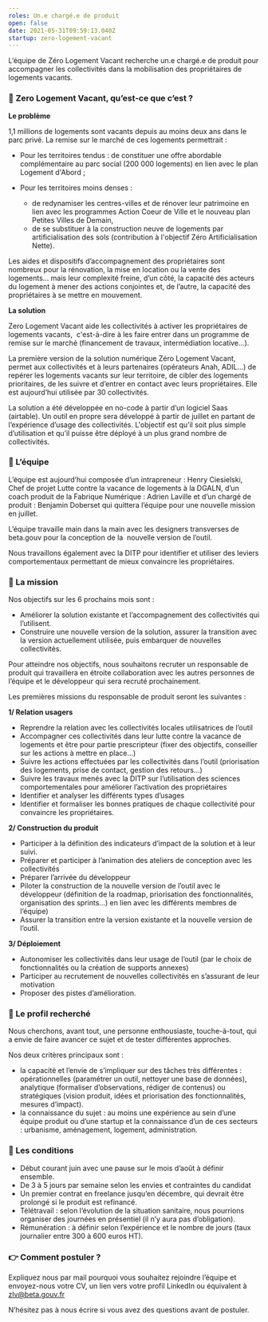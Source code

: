 ```yaml
---
roles: Un.e chargé.e de produit
open: false
date: 2021-05-31T09:59:13.040Z
startup: zero-logement-vacant
---
```

L’équipe de Zéro Logement Vacant recherche un.e chargé.e de produit pour accompagner les collectivités dans la mobilisation des propriétaires de logements vacants. 

### 🎯 **Zero Logement Vacant, qu’est-ce que c’est ?** 

**Le problème** 

1,1 millions de logements sont vacants depuis au moins deux ans dans le parc privé. La remise sur le marché de ces logements permettrait : 

* Pour les territoires tendus : de constituer une offre abordable complémentaire au parc social (200 000 logements) en lien avec le plan Logement d'Abord ;
* Pour les territoires moins denses : 

  * de redynamiser les centres-villes et de rénover leur patrimoine en lien avec les programmes Action Coeur de Ville et le nouveau plan Petites Villes de Demain, 
  * de se substituer à la construction neuve de logements par artificialisation des sols (contribution à l'objectif Zéro Artificialisation Nette). 

Les aides et dispositifs d’accompagnement des propriétaires sont nombreux pour la rénovation, la mise en location ou la vente des logements… mais leur complexité freine, d’un côté, la capacité des acteurs du logement à mener des actions conjointes et, de l’autre, la capacité des propriétaires à se mettre en mouvement. 

**La solution**

Zero Logement Vacant aide les collectivités à activer les propriétaires de logements vacants,  c'est-à-dire à les faire entrer dans un programme de remise sur le marché (financement de travaux, intermédiation locative…). 

La première version de la solution numérique Zéro Logement Vacant, permet aux collectivités et à leurs partenaires (opérateurs Anah, ADIL…) de repérer les logements vacants sur leur territoire, de cibler des logements prioritaires, de les suivre et d’entrer en contact avec leurs propriétaires. Elle est aujourd’hui utilisée par 30 collectivités. 

La solution a été développée en no-code à partir d’un logiciel Saas (airtable). Un outil en propre sera développé à partir de juillet en partant de l’expérience d’usage des collectivités. L'objectif est qu’il soit plus simple d’utilisation et qu’il puisse être déployé à un plus grand nombre de collectivités. 

### 👋 L’équipe

L’équipe est aujourd’hui composée d’un intrapreneur : Henry Ciesielski, Chef de projet Lutte contre la vacance de logements à la DGALN, d’un coach produit de la Fabrique Numérique : Adrien Laville et d’un chargé de produit : Benjamin Doberset qui quittera l’équipe pour une nouvelle mission en juillet. 

L’équipe travaille main dans la main avec les designers transverses de beta.gouv pour la conception de la  nouvelle version de l’outil.

Nous travaillons également avec la DITP pour identifier et utiliser des leviers comportementaux permettant de mieux convaincre les propriétaires. 

### 🤝 La mission 

Nos objectifs sur les 6 prochains mois sont : 

* Améliorer la solution existante et l’accompagnement des collectivités qui l’utilisent. 
* Construire une nouvelle version de la solution, assurer la transition avec la version actuellement utilisée, puis embarquer de nouvelles collectivités. 

Pour atteindre nos objectifs, nous souhaitons recruter un responsable de produit qui travaillera en étroite collaboration avec les autres personnes de l’équipe et le développeur qui sera recruté prochainement. 

Les premières missions du responsable de produit seront les suivantes : 

**1/ Relation usagers** 

* Reprendre la relation avec les collectivités locales utilisatrices de l’outil
* Accompagner ces collectivités dans leur lutte contre la vacance de logements et être pour partie prescripteur (fixer des objectifs, conseiller sur les actions à mettre en place…)
* Suivre les actions effectuées par les collectivités dans l’outil (priorisation des logements, prise de contact, gestion des retours…)
* Suivre les travaux menés avec la DITP sur l’utilisation des sciences comportementales pour améliorer l’activation des propriétaires
* Identifier et analyser les différents types d’usages 
* Identifier et formaliser les bonnes pratiques de chaque collectivité pour convaincre les propriétaires. 

**2/ Construction du produit**

* Participer à la définition des indicateurs d’impact de la solution et à leur suivi. 
* Préparer et participer à l’animation des ateliers de conception avec les collectivités
* Préparer l’arrivée du développeur 
* Piloter la construction de la nouvelle version de l’outil avec le développeur (définition de la roadmap, priorisation des fonctionnalités, organisation des sprints…) en lien avec les différents membres de l’équipe)
* Assurer la transition entre la version existante et la nouvelle version de l’outil. 

**3/ Déploiement** 

* Autonomiser les collectivités dans leur usage de l’outil (par le choix de fonctionnalités ou la création de supports annexes)
* Participer au recrutement de nouvelles collectivités en s’assurant de leur motivation 
* Proposer des pistes d’amélioration. 

### 🔎 Le profil recherché 

Nous cherchons, avant tout, une personne enthousiaste, touche-à-tout, qui a envie de faire avancer ce sujet et de tester différentes approches. 

Nos deux critères principaux sont : 

* la capacité et l’envie de s’impliquer sur des tâches très différentes : opérationnelles (paramétrer un outil, nettoyer une base de données), analytique (formaliser d’observations, rédiger de contenus) ou stratégiques (vision produit, idées et priorisation des fonctionnalités, mesures d’impact). 
* la connaissance du sujet : au moins une expérience au sein d’une équipe produit ou d’une startup et la connaissance d’un de ces secteurs : urbanisme, aménagement, logement, administration. 

### 📝 Les conditions

* Début courant juin avec une pause sur le mois d’août à définir ensemble. 
* De 3 à 5 jours par semaine selon les envies et contraintes du candidat
* Un premier contrat en freelance jusqu’en décembre, qui devrait être prolongé si le produit est refinancé. 
* Télétravail : selon l’évolution de la situation sanitaire, nous pourrions organiser des journées en présentiel (il n’y aura pas d’obligation). 
* Rémunération : à définir selon l’expérience et le nombre de jours (taux journalier entre 300 à 600 euros HT). 

### 👉 Comment postuler ? 

Expliquez nous par mail pourquoi vous souhaitez rejoindre l’équipe et envoyez-nous votre CV, un lien vers votre profil LinkedIn ou équivalent à [zlv@beta.gouv.fr](mailto:zlv@beta.gouv.fr)

N’hésitez pas à nous écrire si vous avez des questions avant de postuler.
